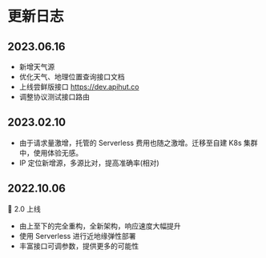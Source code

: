 # 更新日志

## 2023.06.16

- 新增天气源
- 优化天气、地理位置查询接口文档
- 上线尝鲜版接口 https://dev.apihut.co
- 调整协议测试接口路由

## 2023.02.10

- 由于请求量激增，托管的 Serverless 费用也随之激增。迁移至自建 K8s 集群中，使用体验无感。
- IP 定位新增源，多源比对，提高准确率(相对)

## 2022.10.06

🎉 2.0 上线

- 由上至下的完全重构，全新架构，响应速度大幅提升
- 使用 Serverless 进行近地缘弹性部署
- 丰富接口可调参数，提供更多的可能性

